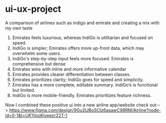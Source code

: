 # ui-ux-project
A comparison of airlines such as indigo and emirate and creating a mix with my own taste

1. Emirates feels luxurious, whereas IndiGo is utilitarian and focused on speed.
2. IndiGo is simpler; Emirates offers more up-front data, which may overwhelm some users.
3. IndiGo's step-by-step input feels more focused. Emirates is comprehensive but dense
4. Emirates wins with inline and more informative calendar
5. Emirates provides clearer differentiation between classes.
6. Emirates prioritizes clarity; IndiGo goes for speed and simplicity.
7. Emirates has a more complete, editable summary. IndiGo’s is functional but limited.
8. IndiGo is more mobile-friendly. Emirates prioritizes feature richness.

Now I combined these positive ui into a new airline app/website 
check out--> https://www.figma.com/design/9Gu2lJBoSClz6asawC98RM/Airline?node-id=0-1&t=UKYipoKjveezr22T-1
